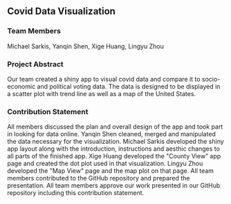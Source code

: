 ## Covid Data Visualization

### Team Members

Michael Sarkis, Yanqin Shen, Xige Huang, Lingyu Zhou

### Project Abstract

Our team created a shiny app to visual covid data and compare it to socio-economic and political voting data. The data is designed to be displayed in a scatter plot with trend line as well as a map of the United States.

### Contribution Statement

All members discussed the plan and overall design of the app and took part in looking for data online. Yanqin Shen cleaned, merged and manipulated the data necessary for the visualization. Michael Sarkis developed the shiny app layout along with the introduction, instructions and aesthic changes to all parts of the finished app. Xige Huang developed the "County View" app page and created the dot plot used in that visualization. Lingyu Zhou developed the "Map View" page and the map plot on that page. All team members contributed to the GitHub repository and prepared the presentation. All team members approve our work presented in our GitHub repository including this contribution statement.
